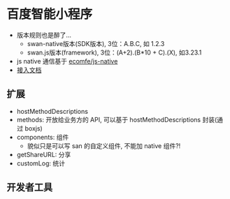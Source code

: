 # 百度智能小程序

* 版本规则也是醉了...
  * swan-native版本(SDK版本), 3位：A.B.C, 如 1.2.3
  * swan.js版本(framework), 3位：(A+2).(B*10 + C).(X), 如3.23.1
* js native 通信基于 [ecomfe/js-native](https://github.com/ecomfe/js-native)
* [接入文档](https://github.com/swan-team/host-app-guide/blob/master/source/SUMMARY.md)

## 扩展

* hostMethodDescriptions
* methods: 开放给业务方的 API, 可以基于 hostMethodDescriptions 封装(通过 boxjs)
* components: 组件
  * 貌似只是可以写 san 的自定义组件, 不能加 native 组件?!
* getShareURL: 分享
* customLog: 统计

## 开发者工具
